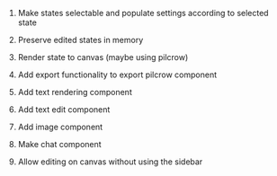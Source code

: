1. Make states selectable and populate settings according to selected state
2. Preserve edited states in memory
3. Render state to canvas (maybe using pilcrow)
4. Add export functionality to export pilcrow component

1. Add text rendering component
2. Add text edit component
3. Add image component
4. Make chat component

1. Allow editing on canvas without using the sidebar
